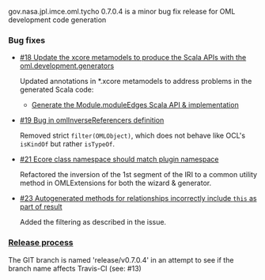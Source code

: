 gov.nasa.jpl.imce.oml.tycho 0.7.0.4 is a minor bug fix release for OML development code generation

### Bug fixes

- [#18 Update the xcore metamodels to produce the Scala APIs with the oml.development.generators](https://github.com/JPL-IMCE/gov.nasa.jpl.imce.oml.tycho/issues/18)

	Updated annotations in *.xcore metamodels to address problems in the generated Scala code:
	- [Generate the Module.moduleEdges Scala API & implementation](https://github.com/JPL-IMCE/gov.nasa.jpl.imce.oml.resolver/issues/4)
	
- [#19 Bug in omlInverseReferencers definition](https://github.com/JPL-IMCE/gov.nasa.jpl.imce.oml.tycho/issues/19)

	Removed strict `filter(OMLObject)`, which does not behave like OCL's `isKindOf` but rather `isTypeOf`.
	
- [#21 Ecore class namespace should match plugin namespace](https://github.com/JPL-IMCE/gov.nasa.jpl.imce.oml.tycho/issues/21)

	Refactored the inversion of the 1st segment of the IRI to a common utility method in OMLExtensions for both the wizard & generator.
	
- [#23 Autogenerated methods for relationships incorrectly include `this` as part of result](https://github.com/JPL-IMCE/gov.nasa.jpl.imce.oml.tycho/issues/23)

	Added the filtering as described in the issue.
	
### [Release process](releaseProcess.markdown)

The GIT branch is named 'release/v0.7.0.4' in an attempt to see if the branch name affects Travis-CI (see: #13)
